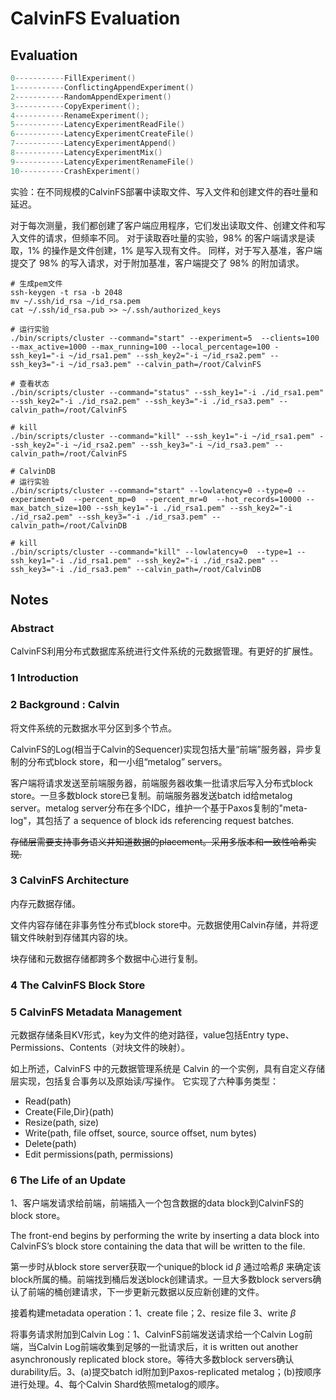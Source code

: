 # CalvinFS Evaluation

## Evaluation

```c++
0-----------FillExperiment()
1-----------ConflictingAppendExperiment()
2-----------RandomAppendExperiment()
3-----------CopyExperiment();
4-----------RenameExperiment();
5-----------LatencyExperimentReadFile()
6-----------LatencyExperimentCreateFile()
7-----------LatencyExperimentAppend()
8-----------LatencyExperimentMix()
9-----------LatencyExperimentRenameFile()
10----------CrashExperiment()
```

实验：在不同规模的CalvinFS部署中读取文件、写入文件和创建文件的吞吐量和延迟。

对于每次测量，我们都创建了客户端应用程序，它们发出读取文件、创建文件和写入文件的请求，但频率不同。 对于读取吞吐量的实验，98% 的客户端请求是读取，1% 的操作是文件创建，1% 是写入现有文件。 同样，对于写入基准，客户端提交了 98% 的写入请求，对于附加基准，客户端提交了 98% 的附加请求。

```shell
# 生成pem文件
ssh-keygen -t rsa -b 2048
mv ~/.ssh/id_rsa ~/id_rsa.pem
cat ~/.ssh/id_rsa.pub >> ~/.ssh/authorized_keys

# 运行实验
./bin/scripts/cluster --command="start" --experiment=5  --clients=100 --max_active=1000 --max_running=100 --local_percentage=100 -ssh_key1="-i ~/id_rsa1.pem" --ssh_key2="-i ~/id_rsa2.pem" --ssh_key3="-i ~/id_rsa3.pem" --calvin_path=/root/CalvinFS

# 查看状态
./bin/scripts/cluster --command="status" --ssh_key1="-i ./id_rsa1.pem" --ssh_key2="-i ./id_rsa2.pem" --ssh_key3="-i ./id_rsa3.pem" --calvin_path=/root/CalvinFS

# kill
./bin/scripts/cluster --command="kill" --ssh_key1="-i ~/id_rsa1.pem" --ssh_key2="-i ~/id_rsa2.pem" --ssh_key3="-i ~/id_rsa3.pem" --calvin_path=/root/CalvinFS
```

```shell
# CalvinDB
# 运行实验
./bin/scripts/cluster --command="start" --lowlatency=0 --type=0 --experiment=0  --percent_mp=0  --percent_mr=0  --hot_records=10000 --max_batch_size=100 --ssh_key1="-i ./id_rsa1.pem" --ssh_key2="-i ./id_rsa2.pem" --ssh_key3="-i ./id_rsa3.pem" --calvin_path=/root/CalvinDB

# kill
./bin/scripts/cluster --command="kill" --lowlatency=0  --type=1 --ssh_key1="-i ./id_rsa1.pem" --ssh_key2="-i ./id_rsa2.pem" --ssh_key3="-i ./id_rsa3.pem" --calvin_path=/root/CalvinDB
```



## Notes

### Abstract

CalvinFS利用分布式数据库系统进行文件系统的元数据管理。有更好的扩展性。

### 1 Introduction

### 2 Background : Calvin

将文件系统的元数据水平分区到多个节点。

CalvinFS的Log(相当于Calvin的Sequencer)实现包括大量“前端”服务器，异步复制的分布式block store，和一小组“metalog” servers。

客户端将请求发送至前端服务器，前端服务器收集一批请求后写入分布式block store。一旦多数block store已复制。前端服务器发送batch id给metalog server。metalog server分布在多个IDC，维护一个基于Paxos复制的"meta-log"，其包括了 a sequence of block ids referencing request batches.

~~存储层需要支持事务语义并知道数据的placement。采用多版本和一致性哈希实现.~~

### 3 CalvinFS Architecture

内存元数据存储。

文件内容存储在非事务性分布式block store中。元数据使用Calvin存储，并将逻辑文件映射到存储其内容的块。

块存储和元数据存储都跨多个数据中心进行复制。

### 4 The CalvinFS Block  Store

### 5 CalvinFS Metadata Management

元数据存储条目KV形式，key为文件的绝对路径，value包括Entry type、Permissions、Contents（对块文件的映射）。

如上所述，CalvinFS 中的元数据管理系统是 Calvin 的一个实例，具有自定义存储层实现，包括复合事务以及原始读/写操作。 它实现了六种事务类型：

- Read(path)
- Create{File,Dir}(path)
- Resize(path, size)
- Write(path, file offset, source, source offset, num bytes)
- Delete(path)
- Edit permissions(path, permissions)

### 6 The Life of an Update

1、客户端发请求给前端，前端插入一个包含数据的data block到CalvinFS的block store。

The front-end begins by performing the write by inserting a data block into CalvinFS’s block store containing the data that will be written to the file. 

第一步时从block store server获取一个unique的block id $\beta$  通过哈希$\beta$ 来确定该block所属的桶。前端找到桶后发送block创建请求。一旦大多数block servers确认了前端的桶创建请求，下一步更新元数据以反应新创建的文件。

接着构建metadata operation：1、create file；2、resize file 3、write $\beta$

将事务请求附加到Calvin Log：1、CalvinFS前端发送请求给一个Calvin Log前端，当Calvin Log前端收集到足够的一批请求后，it is written out another asynchronously replicated block store。等待大多数block servers确认durability后。3、(a)提交batch id附加到Paxos-replicated metalog；(b)按顺序进行处理。4、每个Calvin Shard依照metalog的顺序。



 